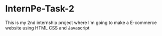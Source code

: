 # InternPe-Task-2
This is my 2nd internship project where I'm going to make a E-commerce website using HTML CSS and Javascript
